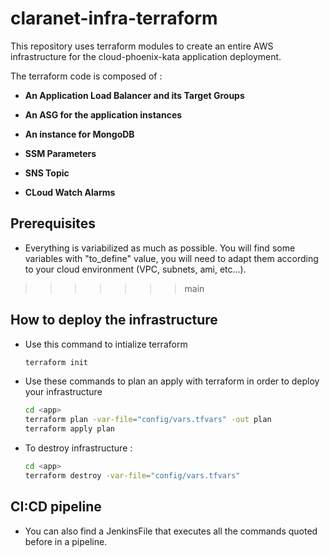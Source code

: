 # claranet-infra-terraform

This repository uses terraform modules to create an entire AWS infrastructure for the cloud-phoenix-kata application deployment.

The terraform code is composed of :

- **An Application Load Balancer and its Target Groups** 

- **An ASG for the application instances**

- **An instance for MongoDB** 

- **SSM Parameters**

- **SNS Topic**

- **CLoud Watch Alarms** 

## Prerequisites
- Everything is variabilized as much as possible. You will find some variables with "to_define" value, you will need to adapt them according to your cloud environment (VPC, subnets, ami, etc...).
>>>>>>> main


## How to deploy the infrastructure

- Use this command to intialize terraform
   
    ```bash        
    terraform init
    ```

- Use these commands to plan an apply with terraform in order to deploy your infrastructure

    ```bash
    cd <app>
    terraform plan -var-file="config/vars.tfvars" -out plan
    terraform apply plan
    ```

- To destroy infrastructure :
    ```bash
    cd <app>
    terraform destroy -var-file="config/vars.tfvars"
    ```

## CI:CD pipeline
- You can also find a JenkinsFile that executes all the commands quoted before in a pipeline.
